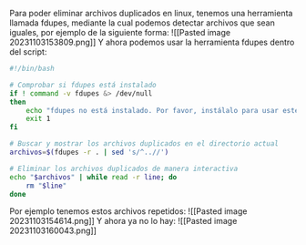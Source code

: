 Para poder eliminar archivos duplicados en linux, tenemos una herramienta llamada fdupes, mediante la cual podemos detectar archivos que sean iguales, por ejemplo de la siguiente forma:
![[Pasted image 20231103153809.png]]
Y ahora podemos usar la herramienta fdupes dentro del script:
```bash
#!/bin/bash

# Comprobar si fdupes está instalado
if ! command -v fdupes &> /dev/null
then
    echo "fdupes no está instalado. Por favor, instálalo para usar este script."
    exit 1
fi

# Buscar y mostrar los archivos duplicados en el directorio actual
archivos=$(fdupes -r . | sed 's/^..//')

# Eliminar los archivos duplicados de manera interactiva
echo "$archivos" | while read -r line; do
    rm "$line"
done
```
Por ejemplo tenemos estos archivos repetidos:
![[Pasted image 20231103154614.png]]
Y ahora ya no lo hay:
![[Pasted image 20231103160043.png]]
